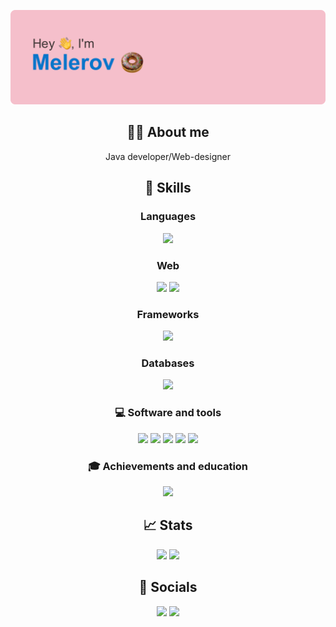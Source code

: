 <p align="center">
    <img src="https://github.com/Melerov/Melerov/blob/main/header.svg?raw=true" />
</p>
<h2 align="center">🧑‍💻 About me</h2>
<p align="center">Java developer/Web-designer</p>
<h2 align="center">🚀 Skills</h2>
<h3 align="center">Languages</h3>
<p align="center">
    <img src="https://img.shields.io/badge/java-%23ED8B00.svg?style=for-the-badge&logo=java&logoColor=white" />
</p>
<h3 align="center">Web</h3>
<p align="center">
    <img src="https://img.shields.io/badge/html5-%23E34F26.svg?style=for-the-badge&logo=html5&logoColor=white" />
    <img src="https://img.shields.io/badge/css3-%231572B6.svg?style=for-the-badge&logo=css3&logoColor=white" />
</p>
<h3 align="center">Frameworks</h3>
<p align="center">
    <img src="https://img.shields.io/badge/spring-%236DB33F.svg?style=for-the-badge&logo=spring&logoColor=white" />
    
</p>
<h3 align="center">Databases</h3>
<p align="center">
    <img src="https://img.shields.io/badge/mysql-%2300f.svg?style=for-the-badge&logo=mysql&logoColor=white" />
</p>
<h3 align="center">💻 Software and tools</h3>
<p align="center">
    <img src="https://img.shields.io/badge/IntelliJIDEA-000000.svg?style=for-the-badge&logo=intellij-idea&logoColor=white" />
    <img src="https://img.shields.io/badge/git-%23F05033.svg?style=for-the-badge&logo=git&logoColor=white" />
    <img src="https://img.shields.io/badge/github-%23121011.svg?style=for-the-badge&logo=github&logoColor=white" />
    <img src="https://img.shields.io/badge/Visual%20Studio-5C2D91.svg?style=for-the-badge&logo=visual-studio&logoColor=white" />
    <img src="https://img.shields.io/badge/Visual%20Studio%20Code-0078d7.svg?style=for-the-badge&logo=visual-studio-code&logoColor=white" />
</p>
<h3 align="center">🎓 Achievements and education </h3>
<p align="center">
<img src="https://readme-typing-svg.demolab.com?font=Fira+Code&size=18&pause=500&center=true&vCenter=true&width=500&height=100&lines=Loading...;204+No+Content;In+the+near+future%2C+content+will+appear+here" />
</p>
<h2 align="center">📈 Stats</h2>
<p align="center">
    <img src="https://github-readme-stats.vercel.app/api?username=Melerov&show_icons=true&count_private=true&hide_border=true&bg_color=22272E&text_color=FFFFFF" height="165" />
    <img src="https://github-readme-stats.vercel.app/api/top-langs/?username=Melerov&layout=compact&hide_border=true&bg_color=22272E&text_color=FFFFFF" height="165" />
</p>
<h2 align="center">🤝 Socials</h2>
<p align="center">
    <a href="https://t.me/melerov"><img src="https://img.shields.io/badge/Telegram-2CA5E0?style=for-the-badge&logo=telegram&logoColor=white" /></a>
    <a href="https://vk.me/melerov"><img src="https://img.shields.io/badge/vk-%234680C2.svg?&style=for-the-badge&logo=vk&logoColor=white" /></a>
</p>
